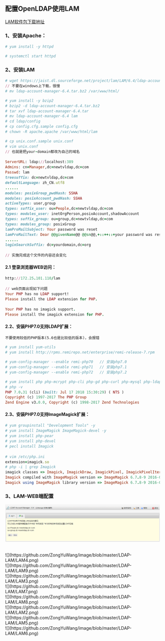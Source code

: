 ## 配置OpenLDAP使用LAM

[LAM软件包下载地址](https://www.ldap-account-manager.org/lamcms/)

### 1、安装Apache：
```ruby
# yum install -y httpd 
```

```ruby
# systemctl start httpd
```


### 2、安装LAM
```ruby
# wget https://jaist.dl.sourceforge.net/project/lam/LAM/6.4/ldap-account-manager-6.4.tar.bz2
// 不要在windows上下载，很慢
# mv ldap-account-manager-6.4.tar.bz2 /var/www/html/
```
```ruby
# yum install -y bzip2
# bzip2 -d ldap-account-manager-6.4.tar.bz2 
# tar xvf ldap-account-manager-6.4.tar
# mv ldap-account-manager-6.4 lam
# cd ldap/config
# cp config.cfg.sample config.cfg
# chown -R apache.apache /var/www/html/lam
```

```ruby
# cp unix.conf.sample unix.conf
# vim unix.conf
// 也就是把your-domain都改为自己的域名

ServerURL: ldap://localhost:389
Admins: cn=Manager,dc=newtvldap,dc=com
Passwd: lam
treesuffix: dc=newtvldap,dc=com
defaultLanguage: zh_CN.utf8
......
modules: posixGroup_pwdHash: SSHA
modules: posixAccount_pwdHash: SSHA
activeTypes: user,group
types: suffix_user: ou=People,dc=newtvldap,dc=com
types: modules_user: inetOrgPerson,posixAccount,shadowAccount
types: suffix_group: ou=group,dc=newtvldap,dc=com
types: modules_group: posixGroup
lamProMailSubject: Your password was reset
lamProMailText: Dear @@givenName@@ @@sn@@,+::++::+your password was reset to: @@newPassword@@+::++::++::+Best regards+::++::+deskside support+::+
......
loginSearchSuffix: dc=yourdomain,dc=org

// 实施完成这个文件的内容还会变化
```

#### 2.1 登录浏览器WEB访问：
```ruby
http://172.25.101.110/lam

// web页面出现如下问题
Your PHP has no LDAP support!
Please install the LDAP extension for PHP.

Your PHP has no imagick support.
Please install the imagick extension for PHP.

```

#### 2.2、安装PHP7.0支持LDAP扩展：
`不要使用较低的PHP版本(5.6也是比较低的版本)，会报错`

```ruby
# yum install yum-utils
# yum install http://rpms.remirepo.net/enterprise/remi-release-7.rpm
```
```ruby
# yum-config-manager --enable remi-php70   // 安装php7.0
# yum-config-manager --enable remi-php71   // 安装php7.1
# yum-config-manager --enable remi-php72   // 安装php7.2
```
```ruby
# yum install php php-mcrypt php-cli php-gd php-curl php-mysql php-ldap php-zip php-fileinfo
# php -v
PHP 7.0.31 (cli) (built: Jul 17 2018 15:30:29) ( NTS )
Copyright (c) 1997-2017 The PHP Group
Zend Engine v3.0.0, Copyright (c) 1998-2017 Zend Technologies

```

#### 2.3、安装PHP7.0支持ImageMagick扩展：
```ruby
# yum groupinstall "Development Tools" -y
# yum install ImageMagick ImageMagick-devel -y
# yum install php-pear
# yum install php-devel
# pecl install Imagick

# vim /etc/php.ini
extension=imagick.so
# php -i | grep Imagick
imagick classes => Imagick, ImagickDraw, ImagickPixel, ImagickPixelIterator
Imagick compiled with ImageMagick version => ImageMagick 6.7.8-9 2016-06-16 Q16 http://www.imagemagick.org
Imagick using ImageMagick library version => ImageMagick 6.7.8-9 2016-06-16 Q16 http://www.imagemagick.org
```

### 3、LAM-WEB端配置
![](https://github.com/ZongYuWang/image/blob/master/LDAP-LAM/LAM1.png)

</br>
![](https://github.com/ZongYuWang/image/blob/master/LDAP-LAM/LAM4.png)

</br>
![](https://github.com/ZongYuWang/image/blob/master/LDAP-LAM/LAM9.png)

</br>
![](https://github.com/ZongYuWang/image/blob/master/LDAP-LAM/LAM3.png)

</br>
![](https://github.com/ZongYuWang/image/blob/master/LDAP-LAM/LAM7.png)

</br>
![](https://github.com/ZongYuWang/image/blob/master/LDAP-LAM/LAM8.png)

</br>
![](https://github.com/ZongYuWang/image/blob/master/LDAP-LAM/LAM2.png)

</br>
![](https://github.com/ZongYuWang/image/blob/master/LDAP-LAM/LAM5.png)

</br>
![](https://github.com/ZongYuWang/image/blob/master/LDAP-LAM/LAM6.png)
